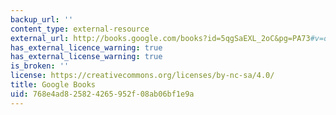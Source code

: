 ```yaml
---
backup_url: ''
content_type: external-resource
external_url: http://books.google.com/books?id=5qgSaEXL_2oC&pg=PA73#v=onepage
has_external_licence_warning: true
has_external_license_warning: true
is_broken: ''
license: https://creativecommons.org/licenses/by-nc-sa/4.0/
title: Google Books
uid: 768e4ad8-2582-4265-952f-08ab06bf1e9a
---
```

